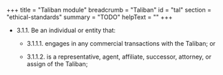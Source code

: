 +++
title = "Taliban module"
breadcrumb = "Taliban"
id = "tal"
section = "ethical-standards"
summary = "TODO"
helpText = ""
+++

- 3.1.1. Be an individual or entity that:

  - 3.1.1.1.  engages in any commercial transactions with the Taliban; or

  - 3.1.1.2.  is a representative, agent, affiliate, successor, attorney, or assign of the Taliban;
